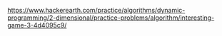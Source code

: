 https://www.hackerearth.com/practice/algorithms/dynamic-programming/2-dimensional/practice-problems/algorithm/interesting-game-3-4d4095c9/
